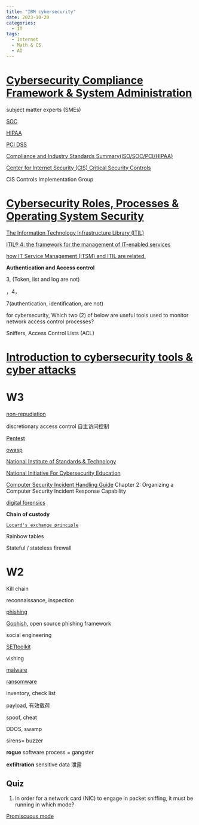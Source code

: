 ```yaml
---
title: "IBM cybersecurity"
date: 2023-10-20
categories:
  - IT
tags:
  - Internet
  - Math & CS
  - AI
---
```



# [**Cybersecurity Compliance Framework & System Administration**](https://www.coursera.org/learn/cybersecurity-compliance-framework-system-administration)

subject matter experts (SMEs)

[SOC](https://www.aicpa-cima.com/resources/article/soc-for-cybersecurity-information-for-organizations)

[HIPAA](https://en.wikipedia.org/wiki/Health_Insurance_Portability_and_Accountability_Act)

[PCI DSS](https://en.wikipedia.org/wiki/Payment_Card_Industry_Data_Security_Standard)

[Compliance and Industry Standards Summary(ISO/SOC/PCI/HIPAA)](https://d3c33hcgiwev3.cloudfront.net/pYi0ssqNEem1ZQ7C4qP0yA_3163d3f48b564ec78df54fe05d18cf9c_Compliance-Frameworks-and-Industry-Standards-Introduction-Summary.pdf?Expires=1698883200&Signature=EBlrNVf8uPwcsuPA81vOClK9ye90cA-QsGv8iAUQ7S1YFQjJn1xi62PAlc52ZAN9vtZHNVlvYfiEPIQ4zUxZqJp1lXch0sE9eEvCOsYs-iG2scmaYDOFAHhrUUnRRakAfD8m2bhApZ6MFHNEfMgS2dP~6U9b0uUhfBjrPOWFn9E_&Key-Pair-Id=APKAJLTNE6QMUY6HBC5A)

[Center for Internet Security (CIS) Critical Security Controls](https://www.cisecurity.org/blog/v7-1-introduces-implementation-groups-cis-controls/)

CIS Controls Implementation Group

# [**Cybersecurity Roles, Processes & Operating System Security**](https://www.coursera.org/learn/cybersecurity-roles-processes-operating-system-security)

[The Information Technology Infrastructure Library (ITIL)](https://en.wikipedia.org/wiki/ITIL)

[ITIL® 4: the framework for the management of IT-enabled services](https://www.axelos.com/certifications/itil-service-management)

[how IT Service Management (ITSM) and ITIL are related.](https://www.axelos.com/certifications/itil-service-management/what-is-it-service-management)

**Authentication and Access control**

3, (Token, list and log are not)

，4，

7(authentication, identification, are not)

for cybersecurity, Which two (2) of below are useful tools used to monitor network access control processes? 

 Sniffers, Access Control Lists (ACL)

# [Introduction to cybersecurity tools & cyber attacks](https://www.coursera.org/learn/introduction-cybersecurity-cyber-attacks)

# W3

[non-repudiation](https://en.wikipedia.org/wiki/Non-repudiation)

discretionary access control 自主访问控制

[Pentest](https://en.wikipedia.org/wiki/Penetration_test)

[owasp](https://owasp.org/#)

[National Institute of Standards & Technology](https://www.nist.gov/cybersecurity)

[National Initiative For Cybersecurity Education](https://www.nist.gov/itl/applied-cybersecurity/nice)

[Computer Security Incident Handling Guide](http://nvlpubs.nist.gov/nistpubs/SpecialPublications/NIST.SP.800-61r2.pdf)
Chapter 2: Organizing a Computer Security Incident Response Capability

[digital forensics](https://en.wikipedia.org/wiki/Digital_forensics)

**Chain of custody**

[`Locard's exchange principle`](https://en.wikipedia.org/wiki/Locard%27s_exchange_principle)

Rainbow tables

Stateful / stateless firewall

# W2

Kill chain

reconnaissance, inspection

[phishing](https://www.phishing.org)

[Gophish](https://getgophish.com/), open source phishing framework

social engineering

[SETtoolkit](https://github.com/trustedsec/social-engineer-toolkit)

vishing

[malware](https://en.wikipedia.org/wiki/Malware)

[ransomware](https://en.wikipedia.org/wiki/Ransomware)

inventory, check list

payload, 有效载荷

spoof, cheat

DDOS, swamp

sirens= buzzer

**rogue** software process = gangster

**exfiltration** sensitive data 泄露

## Quiz

1. In order for a network card (NIC) to engage in packet sniffing, it must be running in which mode?

[Promiscuous mode](https://en.wikipedia.org/wiki/Promiscuous_mode)

